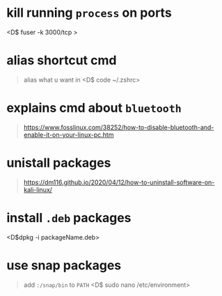 # **kill running `process` on ports**
<D$ fuser -k 3000/tcp >

# **alias shortcut cmd**
> alias what u want in
<D$ code ~/.zshrc>


# **explains cmd about `bluetooth`**
>https://www.fosslinux.com/38252/how-to-disable-bluetooth-and-enable-it-on-your-linux-pc.htm

# **unistall packages**
>https://dm116.github.io/2020/04/12/how-to-uninstall-software-on-kali-linux/

# **install ``.deb`` packages**
<D$dpkg -i packageName.deb>

# use **snap** packages 
>add ``:/snap/bin`` to `PATH`
<D$ sudo nano  /etc/environment> 
 
